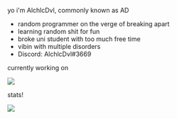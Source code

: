 yo i'm AlchlcDvl, commonly known as AD
- random programmer on the verge of breaking apart
- learning random shit for fun
- broke uni student with too much free time
- vibin with multiple disorders
- Discord: AlchlcDvl#3669

currently working on

<a href="https://github.com/AlchlcDvl/TownOfUsReworked">
  <img align="center" src="https://github-readme-stats.vercel.app/api/pin/?username=alchlcdvl&repo=townofusreworked&theme=midnight-purple" />
</a>

stats!

<a href="#">
  <img align="center" src="https://github-readme-stats.vercel.app/api?username=alchlcdvl&theme=midnight-purple&count_private=true&show_icons=true" />
</a>
